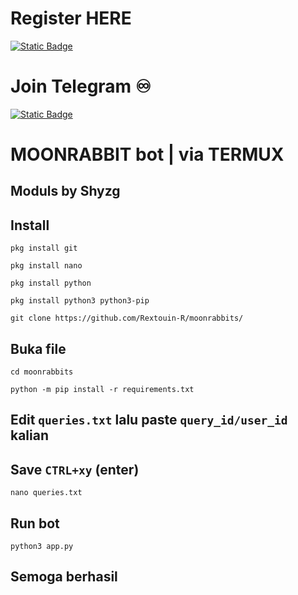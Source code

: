 # Register HERE
[![Static Badge](https://img.shields.io/badge/Telegram-Bot%20Link-Link?style=for-the-badge&logo=Telegram&logoColor=white&logoSize=auto&color=blue)](        )

# Join Telegram  ♾︎ 
[![Static Badge](https://img.shields.io/badge/Telegram-Airdrop◾unlimited-Link?style=for-the-badge&logo=Telegram&logoColor=white&logoSize=auto&color=blue)](https://t.me/UNLXairdop)



# MOONRABBIT bot | via TERMUX 

## Moduls by Shyzg 

## Install 
```
pkg install git
```
```
pkg install nano
```
```
pkg install python
```
```
pkg install python3 python3-pip
```
```
git clone https://github.com/Rextouin-R/moonrabbits/
```
## Buka file
```
cd moonrabbits
```
```
python -m pip install -r requirements.txt
```
## Edit `queries.txt` lalu paste `query_id/user_id` kalian
## Save `CTRL+xy` (enter) 
```
nano queries.txt
```
## Run bot
```
python3 app.py
```
## Semoga berhasil
